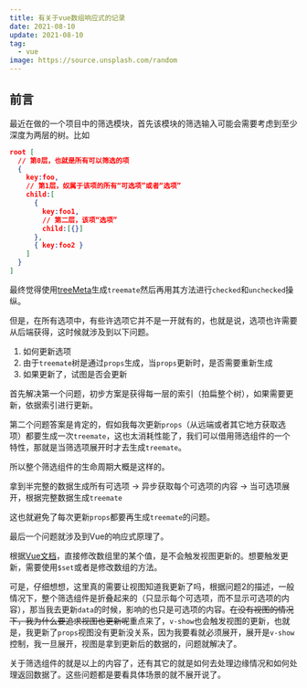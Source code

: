 ```yaml
---
title: 有关于vue数组响应式的记录
date: 2021-08-10
update: 2021-08-10
tag:
  - vue
image: https://source.unsplash.com/random
---
```


## 前言

最近在做的一个项目中的筛选模块，首先该模块的筛选输入可能会需要考虑到至少深度为两层的树。比如

```json
root [
  // 第0层，也就是所有可以筛选的项
  {
    key:foo,
    // 第1层，奴属于该项的所有“可选项”或者“选项”
    child:[
      {
        key:foo1,
        // 第二层，该项“选项”
        child:[{}]
      },
      { key:foo2 }
    ]
  }
]
```
最终觉得使用[treeMeta](https://treemate.vercel.app/)生成`treemate`然后再用其方法进行`checked`和`unchecked`操纵。

但是，在所有选项中，有些许选项它并不是一开就有的，也就是说，选项也许需要从后端获得，这时候就涉及到以下问题。

1. 如何更新选项
2. 由于`treemate`树是通过`props`生成，当`props`更新时，是否需要重新生成
3. 如果更新了，试图是否会更新

首先解决第一个问题，初步方案是获得每一层的索引（拍扁整个树），如果需要更新，依据索引进行更新。

第二个问题答案是肯定的，假如我每次更新`props`（从远端或者其它地方获取选项）都要生成一次`treemate`，这也太消耗性能了，我们可以借用筛选组件的一个特性，那就是当筛选项展开时才去生成`treemate`。

所以整个筛选组件的生命周期大概是这样的。

拿到半完整的数据生成所有可选项 -> 异步获取每个可选项的内容 -> 当可选项展开，根据完整数据生成`treemate`

这也就避免了每次更新`props`都要再生成`treemate`的问题。

最后一个问题就涉及到Vue的响应式原理了。

根据[Vue文档](https://vuejs.org/v2/guide/reactivity.html#For-Arrays)，直接修改数组里的某个值，是不会触发视图更新的。想要触发更新，需要使用`$set`或者是修改数组的方法。

可是，仔细想想，这里真的需要让视图知道我更新了吗，根据问题2的描述，一般情况下，整个筛选组件是折叠起来的（只显示每个可选项，而不显示可选项的内容），那当我去更新`data`的时候，影响的也只是可选项的内容。~~在没有视图的情况下，我为什么要追求视图也更新呢~~重点来了，`v-show`也会触发视图的更新，也就是，我更新了`props`视图没有更新没关系，因为我要看就必须展开，展开是`v-show`控制，我一旦展开，视图是拿到更新后的数据的，问题就解决了。

关于筛选组件的就是以上的内容了，还有其它的就是如何去处理边缘情况和如何处理返回数据了。这些问题都是要看具体场景的就不展开说了。




